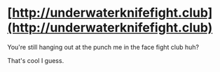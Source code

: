 [http://underwaterknifefight.club](http://underwaterknifefight.club)
=========================

You're still hanging out at the punch me in the face fight club huh?

That's cool I guess.
